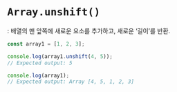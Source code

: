# `Array.unshift()` 
: 배열의 맨 앞쪽에 새로운 요소를 추가하고, 새로운 ‘길이’를 반환.

```jsx
const array1 = [1, 2, 3];

console.log(array1.unshift(4, 5));
// Expected output: 5

console.log(array1);
// Expected output: Array [4, 5, 1, 2, 3]
```
